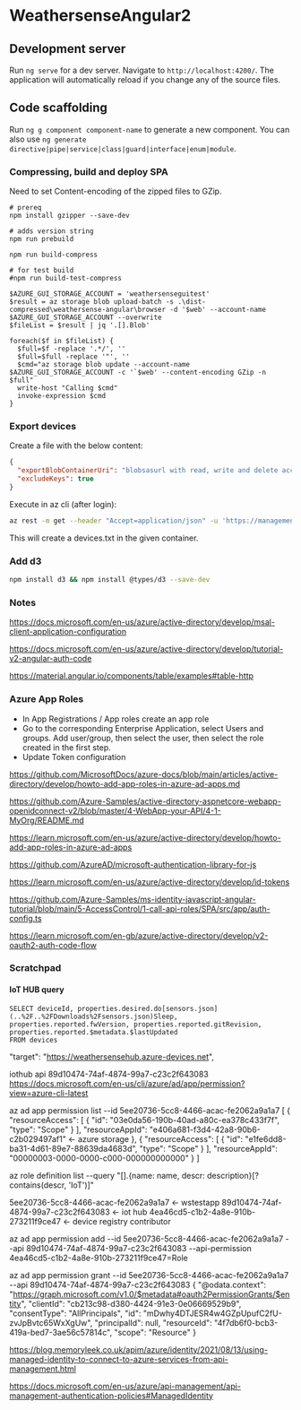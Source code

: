 # WeathersenseAngular2


## Development server

Run `ng serve` for a dev server. Navigate to `http://localhost:4200/`. The application will automatically reload if you change any of the source files.

## Code scaffolding

Run `ng g component component-name` to generate a new component. You can also use `ng generate directive|pipe|service|class|guard|interface|enum|module`.

### Compressing, build and deploy SPA

Need to set Content-encoding of the zipped files to GZip.

```
# prereq
npm install gzipper --save-dev

# adds version string
npm run prebuild

npm run build-compress 

# for test build
#npm run build-test-compress 

$AZURE_GUI_STORAGE_ACCOUNT = 'weathersenseguitest'
$result = az storage blob upload-batch -s .\dist-compressed\weathersense-angular\browser -d '$web' --account-name $AZURE_GUI_STORAGE_ACCOUNT --overwrite
$fileList = $result | jq '.[].Blob'

foreach($f in $fileList) {
  $full=$f -replace '.*/', ''
  $full=$full -replace '"', ''
  $cmd="az storage blob update --account-name $AZURE_GUI_STORAGE_ACCOUNT -c '`$web' --content-encoding GZip -n $full"
  write-host "Calling $cmd"
  invoke-expression $cmd
}
```

### Export devices

Create a file with the below content:

```json
{
  "exportBlobContainerUri": "blobsasurl with read, write and delete access",
  "excludeKeys": true
}
```

Execute in az cli (after login):  

```bash
az rest -m get --header "Accept=application/json" -u 'https://management.azure.com/subscriptions/<subs id>/resourceGroups/<resourcegroup>/providers/Microsoft.Devices/IotHubs/<iothubname>/exportDevices?api-version=2018-04-01' --body @exportreq.json
```

This will create a devices.txt in the given container.


### Add d3

```bash
npm install d3 && npm install @types/d3 --save-dev
```

### Notes

https://docs.microsoft.com/en-us/azure/active-directory/develop/msal-client-application-configuration

https://docs.microsoft.com/en-us/azure/active-directory/develop/tutorial-v2-angular-auth-code

https://material.angular.io/components/table/examples#table-http

### Azure App Roles

* In App Registrations / App roles create an app role
* Go to the corresponding Enterprise Application, select Users and groups. Add user/group, then select the user, then select the role created in the first step.
* Update Token configuration

https://github.com/MicrosoftDocs/azure-docs/blob/main/articles/active-directory/develop/howto-add-app-roles-in-azure-ad-apps.md

https://github.com/Azure-Samples/active-directory-aspnetcore-webapp-openidconnect-v2/blob/master/4-WebApp-your-API/4-1-MyOrg/README.md

https://learn.microsoft.com/en-us/azure/active-directory/develop/howto-add-app-roles-in-azure-ad-apps

https://github.com/AzureAD/microsoft-authentication-library-for-js

https://learn.microsoft.com/en-us/azure/active-directory/develop/id-tokens

https://github.com/Azure-Samples/ms-identity-javascript-angular-tutorial/blob/main/5-AccessControl/1-call-api-roles/SPA/src/app/auth-config.ts

https://learn.microsoft.com/en-gb/azure/active-directory/develop/v2-oauth2-auth-code-flow

### Scratchpad

#### IoT HUB query

```
SELECT deviceId, properties.desired.do[sensors.json](..%2F..%2FDownloads%2Fsensors.json)Sleep, properties.reported.fwVersion, properties.reported.gitRevision, properties.reported.$metadata.$lastUpdated
FROM devices
```


"target": "https://weathersensehub.azure-devices.net",

iothub api
89d10474-74af-4874-99a7-c23c2f643083
https://docs.microsoft.com/en-us/cli/azure/ad/app/permission?view=azure-cli-latest

az ad app permission list --id 5ee20736-5cc8-4466-acac-fe2062a9a1a7
[
{
"resourceAccess": [
{
"id": "03e0da56-190b-40ad-a80c-ea378c433f7f",
"type": "Scope"
}
],
"resourceAppId": "e406a681-f3d4-42a8-90b6-c2b029497af1" <- azure storage
},
{
"resourceAccess": [
{
"id": "e1fe6dd8-ba31-4d61-89e7-88639da4683d",
"type": "Scope"
}
],
"resourceAppId": "00000003-0000-0000-c000-000000000000"
}
]

az role definition list --query "[].{name: name, descr: description}[? contains(descr, 'IoT')]"




5ee20736-5cc8-4466-acac-fe2062a9a1a7 <- wstestapp
89d10474-74af-4874-99a7-c23c2f643083 <- iot hub
4ea46cd5-c1b2-4a8e-910b-273211f9ce47 <- device registry contributor

az ad app permission add --id 5ee20736-5cc8-4466-acac-fe2062a9a1a7 --api 89d10474-74af-4874-99a7-c23c2f643083 --api-permission 4ea46cd5-c1b2-4a8e-910b-273211f9ce47=Role

az ad app permission grant --id 5ee20736-5cc8-4466-acac-fe2062a9a1a7 --api 89d10474-74af-4874-99a7-c23c2f643083
{
"@odata.context": "https://graph.microsoft.com/v1.0/$metadata#oauth2PermissionGrants/$entity",
"clientId": "cb213c98-d380-4424-91e3-0e06669529b9",
"consentType": "AllPrincipals",
"id": "mDwhy4DTJESR4w4GZpUpufC2fU-zvJpBvtc65WxXgUw",
"principalId": null,
"resourceId": "4f7db6f0-bcb3-419a-bed7-3ae56c57814c",
"scope": "Resource"
}

https://blog.memoryleek.co.uk/apim/azure/identity/2021/08/13/using-managed-identity-to-connect-to-azure-services-from-api-management.html

https://docs.microsoft.com/en-us/azure/api-management/api-management-authentication-policies#ManagedIdentity
